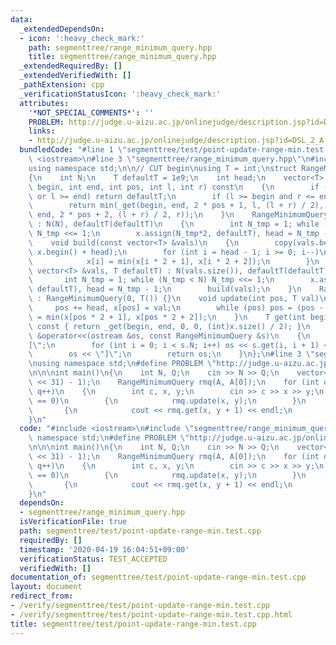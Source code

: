```yaml
---
data:
  _extendedDependsOn:
  - icon: ':heavy_check_mark:'
    path: segmenttree/range_minimum_query.hpp
    title: segmenttree/range_minimum_query.hpp
  _extendedRequiredBy: []
  _extendedVerifiedWith: []
  _pathExtension: cpp
  _verificationStatusIcon: ':heavy_check_mark:'
  attributes:
    '*NOT_SPECIAL_COMMENTS*': ''
    PROBLEM: http://judge.u-aizu.ac.jp/onlinejudge/description.jsp?id=DSL_2_A
    links:
    - http://judge.u-aizu.ac.jp/onlinejudge/description.jsp?id=DSL_2_A
  bundledCode: "#line 1 \"segmenttree/test/point-update-range-min.test.cpp\"\n#include\
    \ <iostream>\n#line 3 \"segmenttree/range_minimum_query.hpp\"\n#include <vector>\n\
    using namespace std;\n\n// CUT begin\nusing T = int;\nstruct RangeMinimumQuery\n\
    {\n    int N;\n    T defaultT = 1e9;\n    int head;\n    vector<T> x;\n    T _get(int\
    \ begin, int end, int pos, int l, int r) const\n    {\n        if (r <= begin\
    \ or l >= end) return defaultT;\n        if (l >= begin and r <= end) return x[pos];\n\
    \        return min(_get(begin, end, 2 * pos + 1, l, (l + r) / 2), _get(begin,\
    \ end, 2 * pos + 2, (l + r) / 2, r));\n    }\n    RangeMinimumQuery(int N, T defaultT)\
    \ : N(N), defaultT(defaultT)\n    {\n        int N_tmp = 1; while (N_tmp < N)\
    \ N_tmp <<= 1;\n        x.assign(N_tmp*2, defaultT), head = N_tmp - 1;\n    }\n\
    \    void build(const vector<T> &vals)\n    {\n        copy(vals.begin(), vals.end(),\
    \ x.begin() + head);\n        for (int i = head - 1; i >= 0; i--)\n        {\n\
    \            x[i] = min(x[i * 2 + 1], x[i * 2 + 2]);\n        }\n    }\n    RangeMinimumQuery(const\
    \ vector<T> &vals, T defaultT) : N(vals.size()), defaultT(defaultT)\n    {\n \
    \       int N_tmp = 1; while (N_tmp < N) N_tmp <<= 1;\n        x.assign(N_tmp*2,\
    \ defaultT), head = N_tmp - 1;\n        build(vals);\n    }\n    RangeMinimumQuery()\
    \ : RangeMinimumQuery(0, T()) {}\n    void update(int pos, T val)\n    {\n   \
    \     pos += head, x[pos] = val;\n        while (pos) pos = (pos - 1) / 2, x[pos]\
    \ = min(x[pos * 2 + 1], x[pos * 2 + 2]);\n    }\n    T get(int begin, int end)\
    \ const { return _get(begin, end, 0, 0, (int)x.size() / 2); }\n    friend ostream\
    \ &operator<<(ostream &os, const RangeMinimumQuery &s)\n    {\n        os << \"\
    [\";\n        for (int i = 0; i < s.N; i++) os << s.get(i, i + 1) << \",\";\n\
    \        os << \"]\";\n        return os;\n    }\n};\n#line 3 \"segmenttree/test/point-update-range-min.test.cpp\"\
    \nusing namespace std;\n#define PROBLEM \"http://judge.u-aizu.ac.jp/onlinejudge/description.jsp?id=DSL_2_A\"\
    \n\n\nint main()\n{\n    int N, Q;\n    cin >> N >> Q;\n    vector<int> A(N, (1LL\
    \ << 31) - 1);\n    RangeMinimumQuery rmq(A, A[0]);\n    for (int q = 0; q < Q;\
    \ q++)\n    {\n        int c, x, y;\n        cin >> c >> x >> y;\n        if (c\
    \ == 0)\n        {\n            rmq.update(x, y);\n        }\n        else\n \
    \       {\n            cout << rmq.get(x, y + 1) << endl;\n        }\n    }\n\
    }\n"
  code: "#include <iostream>\n#include \"segmenttree/range_minimum_query.hpp\"\nusing\
    \ namespace std;\n#define PROBLEM \"http://judge.u-aizu.ac.jp/onlinejudge/description.jsp?id=DSL_2_A\"\
    \n\n\nint main()\n{\n    int N, Q;\n    cin >> N >> Q;\n    vector<int> A(N, (1LL\
    \ << 31) - 1);\n    RangeMinimumQuery rmq(A, A[0]);\n    for (int q = 0; q < Q;\
    \ q++)\n    {\n        int c, x, y;\n        cin >> c >> x >> y;\n        if (c\
    \ == 0)\n        {\n            rmq.update(x, y);\n        }\n        else\n \
    \       {\n            cout << rmq.get(x, y + 1) << endl;\n        }\n    }\n\
    }\n"
  dependsOn:
  - segmenttree/range_minimum_query.hpp
  isVerificationFile: true
  path: segmenttree/test/point-update-range-min.test.cpp
  requiredBy: []
  timestamp: '2020-04-19 16:04:51+09:00'
  verificationStatus: TEST_ACCEPTED
  verifiedWith: []
documentation_of: segmenttree/test/point-update-range-min.test.cpp
layout: document
redirect_from:
- /verify/segmenttree/test/point-update-range-min.test.cpp
- /verify/segmenttree/test/point-update-range-min.test.cpp.html
title: segmenttree/test/point-update-range-min.test.cpp
---
```

